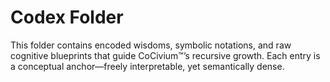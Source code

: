 # Codex Folder

This folder contains encoded wisdoms, symbolic notations, and raw cognitive blueprints that guide CoCivium™’s recursive growth. Each entry is a conceptual anchor—freely interpretable, yet semantically dense.


